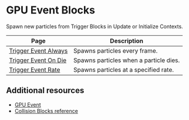 # GPU Event Blocks

Spawn new particles from Trigger Blocks in Update or Initialize Contexts.

| **Page** | **Description** |
| --- | --- |
| [Trigger Event Always](Block-TriggerEventAlways.md) | Spawns particles every frame. |
| [Trigger Event On Die](Block-TriggerEventOnDie.md) | Spawns particles when a particle dies. |
| [Trigger Event Rate](Block-TriggerEventRate.md) | Spawns particles at a specified rate. |

## Additional resources

- [GPU Event](Context-GPUEvent.md)
- [Collision Blocks reference](Block-Collision-LandingPage.md)
